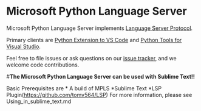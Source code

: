 # Microsoft Python Language Server

Microsoft Python Language Server implements [Language Server Protocol](https://microsoft.github.io/language-server-protocol/specification).

Primary clients are [Python Extension to VS Code](https://github.com/Microsoft/vscode-python) and [Python Tools for Visual Studio](https://github.com/Microsoft/PTVS).

Feel free to file issues or ask questions on our [issue tracker](https://github.com/Microsoft/python-language-server/issues), and we welcome code contributions.

#<b>The Microsoft Python Language Server can be used with Sublime Text!!</b>
 
Basic Prerequisites are
	* A build of MPLS
	*Sublime Text
	*LSP Plugin(https://github.com/tomv564/LSP)
For more information, please see Using_in_sublime_text.md